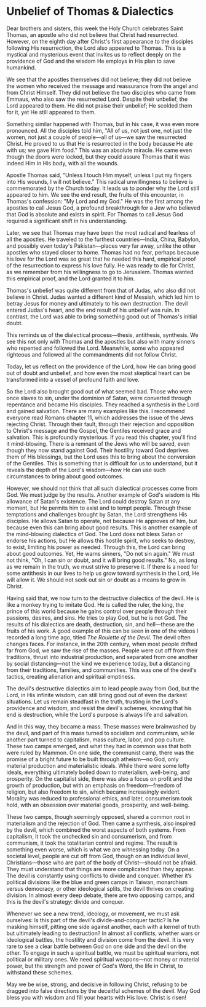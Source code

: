 # Unbelief of Thomas & Dialectics

Dear brothers and sisters, this week the Holy Church celebrates Saint Thomas, an apostle who did not believe that Christ had resurrected. However, on the eighth day after Christ's first appearance to the disciples following His resurrection, the Lord also appeared to Thomas. This is a mystical and mysterious event that invites us to reflect deeply on the providence of God and the wisdom He employs in His plan to save humankind.

We see that the apostles themselves did not believe; they did not believe the women who received the message and reassurance from the angel and from Christ Himself. They did not believe the two disciples who came from Emmaus, who also saw the resurrected Lord. Despite their unbelief, the Lord appeared to them. He did not praise their unbelief; He scolded them for it, yet He still appeared to them.

Something similar happened with Thomas, but in his case, it was even more pronounced. All the disciples told him, "All of us, not just one, not just the women, not just a couple of people—all of us—we saw the resurrected Christ. He proved to us that He is resurrected in the body because He ate with us; we gave Him food." This was an absolute miracle. He came even though the doors were locked, but they could assure Thomas that it was indeed Him in His body, with all the wounds.

Apostle Thomas said, "Unless I touch Him myself, unless I put my fingers into His wounds, I will not believe." This radical unwillingness to believe is commemorated by the Church today. It leads us to ponder why the Lord still appeared to him. We see the end result, the fruits of this encounter, in Thomas's confession: "My Lord and my God." He was the first among the apostles to call Jesus God, a profound breakthrough for a Jew who believed that God is absolute and exists in spirit. For Thomas to call Jesus God required a significant shift in his understanding.

Later, we see that Thomas may have been the most radical and fearless of all the apostles. He traveled to the furthest countries—India, China, Babylon, and possibly even today's Pakistan—places very far away, unlike the other apostles who stayed closer to home. Thomas had no fear, perhaps because his love for the Lord was so great that he needed this hard, empirical proof of the resurrection to express his love fully. He was ready to die for Christ, as we remember from his willingness to go to Jerusalem. Thomas wanted this empirical proof, and the Lord granted it to him.

Thomas's unbelief was quite different from that of Judas, who also did not believe in Christ. Judas wanted a different kind of Messiah, which led him to betray Jesus for money and ultimately to his own destruction. The devil entered Judas's heart, and the end result of his unbelief was ruin. In contrast, the Lord was able to bring something good out of Thomas's initial doubt.

This reminds us of the dialectical process—thesis, antithesis, synthesis. We see this not only with Thomas and the apostles but also with many sinners who repented and followed the Lord. Meanwhile, some who appeared righteous and followed all the commandments did not follow Christ.

Today, let us reflect on the providence of the Lord, how He can bring good out of doubt and unbelief, and how even the most skeptical heart can be transformed into a vessel of profound faith and love.

So the Lord also brought good out of what seemed bad. Those who were once slaves to sin, under the dominion of Satan, were converted through repentance and became His disciples. They reached a synthesis in the Lord and gained salvation. There are many examples like this. I recommend everyone read Romans chapter 11, which addresses the issue of the Jews rejecting Christ. Through their fault, through their rejection and opposition to Christ's message and the Gospel, the Gentiles received grace and salvation. This is profoundly mysterious. If you read this chapter, you'll find it mind-blowing. There is a remnant of the Jews who will be saved, even though they now stand against God. Their hostility toward God deprives them of His blessings, but the Lord uses this to bring about the conversion of the Gentiles. This is something that is difficult for us to understand, but it reveals the depth of the Lord's wisdom—how He can use such circumstances to bring about good outcomes.

However, we should not think that all such dialectical processes come from God. We must judge by the results. Another example of God's wisdom is His allowance of Satan's existence. The Lord could destroy Satan at any moment, but He permits him to exist and to tempt people. Through these temptations and challenges brought by Satan, the Lord strengthens His disciples. He allows Satan to operate, not because He approves of him, but because even this can bring about good results. This is another example of the mind-blowing dialectics of God. The Lord does not bless Satan or endorse his actions, but He allows this hostile spirit, who seeks to destroy, to exist, limiting his power as needed. Through this, the Lord can bring about good outcomes. Yet, He warns sinners, "Do not sin again." We must not think, "Oh, I can sin or doubt, and it will bring good results." No, as long as we remain in the truth, we must strive to preserve it. If there is a need for some antithesis in our lives to help us grow toward synthesis in the Lord, He will allow it. We should not seek out sin or doubt as a means to grow in Christ.

Having said that, we now turn to the destructive dialectics of the devil. He is like a monkey trying to imitate God. He is called the ruler, the king, the prince of this world because he gains control over people through their passions, desires, and sins. He tries to play God, but he is not God. The results of his dialectics are death, destruction, sin, and hell—these are the fruits of his work. A good example of this can be seen in one of the videos I recorded a long time ago, titled *The Roulette of the Devil*. The devil often changes faces. For instance, in the 20th century, when most people drifted far from God, we saw the rise of the masses. People were cut off from their traditions, thrust into industrial production, and separated from one another by social distancing—not the kind we experience today, but a distancing from their traditions, families, and communities. This was one of the devil's tactics, creating alienation and spiritual emptiness. 

The devil's destructive dialectics aim to lead people away from God, but the Lord, in His infinite wisdom, can still bring good out of even the darkest situations. Let us remain steadfast in the truth, trusting in the Lord's providence and wisdom, and resist the devil's schemes, knowing that his end is destruction, while the Lord's purpose is always life and salvation.

And in this way, they became a mass. These masses were brainwashed by the devil, and part of this mass turned to socialism and communism, while another part turned to capitalism, mass culture, labor, and pop culture. These two camps emerged, and what they had in common was that both were ruled by Mammon. On one side, the communist camp, there was the promise of a bright future to be built through atheism—no God, only material production and materialistic ideals. While there were some lofty ideals, everything ultimately boiled down to materialism, well-being, and prosperity. On the capitalist side, there was also a focus on profit and the growth of production, but with an emphasis on freedom—freedom of religion, but also freedom to sin, which became increasingly evident. Morality was reduced to professional ethics, and later, consumerism took hold, with an obsession over material goods, prosperity, and well-being.

These two camps, though seemingly opposed, shared a common root in materialism and the rejection of God. Then came a synthesis, also inspired by the devil, which combined the worst aspects of both systems. From capitalism, it took the unchecked sin and consumerism, and from communism, it took the totalitarian control and regime. The result is something even worse, which is what we are witnessing today. On a societal level, people are cut off from God, though on an individual level, Christians—those who are part of the body of Christ—should not be afraid. They must understand that things are more complicated than they appear. The devil is constantly using conflicts to divide and conquer. Whether it’s political divisions like the blue and green camps in Taiwan, monarchism versus democracy, or other ideological splits, the devil thrives on creating division. In almost every deep debate, there are two opposing camps, and this is the devil's strategy: divide and conquer.

Whenever we see a new trend, ideology, or movement, we must ask ourselves: Is this part of the devil's divide-and-conquer tactic? Is he masking himself, pitting one side against another, each with a kernel of truth but ultimately leading to destruction? In almost all conflicts, whether wars or ideological battles, the hostility and division come from the devil. It is very rare to see a clear battle between God on one side and the devil on the other. To engage in such a spiritual battle, we must be spiritual warriors, not political or military ones. We need spiritual weapons—not money or material power, but the strength and power of God's Word, the life in Christ, to withstand these schemes.

May we be wise, strong, and decisive in following Christ, refusing to be dragged into false directions by the deceitful schemes of the devil. May God bless you with wisdom and fill your hearts with His love. Christ is risen!

